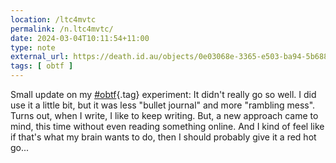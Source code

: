 ```yaml
---
location: /ltc4mvtc
permalink: /n.ltc4mvtc/
date: 2024-03-04T10:11:54+11:00
type: note
external_url: https://death.id.au/objects/0e03068e-3365-e503-ba94-5b6880502838
tags: [ obtf ]
---
```


Small update on my [#obtf](/tag/obtf){.tag} experiment:
It didn't really go so well. I did use it a little bit, but it was less "bullet journal" and more "rambling mess".
Turns out, when I write, I like to keep writing.
But, a new approach came to mind, this time without even reading something online. And I kind of feel like if that's what my brain wants to do, then I should probably give it a red hot go...
